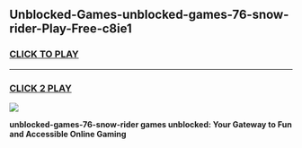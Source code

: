 
## Unblocked-Games-unblocked-games-76-snow-rider-Play-Free-c8ie1
<h3>
<a href="https://premium76.site?title=unblocked-games-76-snow-rider&ref=21A">CLICK TO PLAY</a></h3>
<hr>

<h3>
<a href="https://premium76.site?title=unblocked-games-76-snow-rider&ref=21A">CLICK 2 PLAY</a>
  
</h3>

<a href="https://premium76.site?title=unblocked-games-76-snow-rider&ref=21A"><img src="https://clearcache.store/games.png"></a>


**unblocked-games-76-snow-rider games unblocked: Your Gateway to Fun and Accessible Online Gaming**
